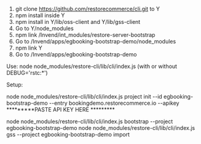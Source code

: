 1. git clone https://github.com/restorecommerce/cli.git to Y
2. npm install inside Y
3. npm install in Y/lib/oss-client and Y/lib/gss-client
3. Go to Y/node_modules
4. npm link /Invend/int_modules/restore-server-bootstrap
5. Go to /Invend/apps/egbooking-bootstrap-demo/node_modules 
6. npm link Y
7. Go to /Invend/apps/egbooking-bootstrap-demo

Use:
node node_modules/restore-cli/lib/cli/index.js (with or without DEBUG='rstc:*')

Setup:

node node_modules/restore-cli/lib/cli/index.js project init --id egbooking-bootstrap-demo --entry bookingdemo.restorecommerce.io --apikey *********PASTE API KEY HERE *********


node node_modules/restore-cli/lib/cli/index.js bootstrap --project egbooking-bootstrap-demo
node node_modules/restore-cli/lib/cli/index.js gss --project egbooking-bootstrap-demo import

